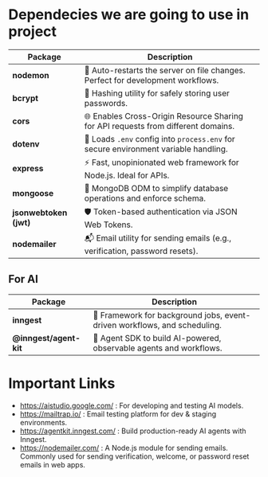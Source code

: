 # Dependecies we are going to use in project

| Package                | Description                                                                         |
| ---------------------- | ----------------------------------------------------------------------------------- |
| **nodemon**            | 🔁 Auto-restarts the server on file changes. Perfect for development workflows.     |
| **bcrypt**             | 🔐 Hashing utility for safely storing user passwords.                               |
| **cors**               | 🌐 Enables Cross-Origin Resource Sharing for API requests from different domains.   |
| **dotenv**             | 📁 Loads `.env` config into `process.env` for secure environment variable handling. |
| **express**            | ⚡ Fast, unopinionated web framework for Node.js. Ideal for APIs.                    |
| **mongoose**           | 🍃 MongoDB ODM to simplify database operations and enforce schema.                  |
| **jsonwebtoken (jwt)** | 🛡️ Token-based authentication via JSON Web Tokens.                                 |
| **nodemailer**         | 📬 Email utility for sending emails (e.g., verification, password resets).          |


## For AI

| Package                | Description                                                               |
| ---------------------- | ------------------------------------------------------------------------- |
| **inngest**            | 🧩 Framework for background jobs, event-driven workflows, and scheduling. |
| **@inngest/agent-kit** | 🤖 Agent SDK to build AI-powered, observable agents and workflows.        |


# Important Links

- https://aistudio.google.com/ : For developing and testing AI models.
- https://mailtrap.io/ : Email testing platform for dev & staging environments.
- https://agentkit.inngest.com/ : Build production-ready AI agents with Inngest.
- https://nodemailer.com/ : A Node.js module for sending emails. Commonly used for sending verification, welcome, or password reset emails in web apps.
